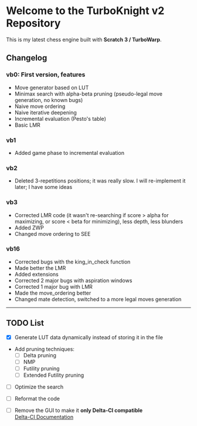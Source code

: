# Welcome to the TurboKnight v2 Repository

This is my latest chess engine built with **Scratch 3 / TurboWarp**.

## Changelog

### vb0: First version, features
- Move generator based on LUT
- Minimax search with alpha-beta pruning (pseudo-legal move generation, no known bugs)
- Naive move ordering
- Naive iterative deepening
- Incremental evaluation (Pesto's table)
- Basic LMR

### vb1
- Added game phase to incremental evaluation

### vb2
- Deleted 3-repetitions positions; it was really slow. I will re-implement it later; I have some ideas

### vb3
- Corrected LMR code (it wasn't re-searching if score > alpha for maximizing, or score < beta for minimizing), less depth, less blunders
- Added ZWP
- Changed move ordering to SEE

### vb16
- Corrected bugs with the king_in_check function
- Made better the LMR
- Added extensions
- Corrected 2 major bugs with aspiration windows
- Corrected 1 major bug with LMR
- Made the move_ordering better
- Changed mate detection, switched to a more legal moves generation
---

## TODO List
- [x] Generate LUT data dynamically instead of storing it in the file
- Add pruning techniques:
    - [ ] Delta pruning
    - [ ] NMP
    - [ ] Futility pruning
    - [ ] Extended Futility pruning
- [ ] Optimize the search
- [ ] Reformat the code
- [ ] Remove the GUI to make it **only Delta-CI compatible**  
  [Delta-CI Documentation](https://docs.google.com/document/d/e/2PACX-1vQuWSlPVzfDhs6o3BhqsxKca4reQpYfBA2KMwLsBchDxLd6fbQCNl_PUJmqV9w_YPZmLdfGp5teI1GZ/pub)

